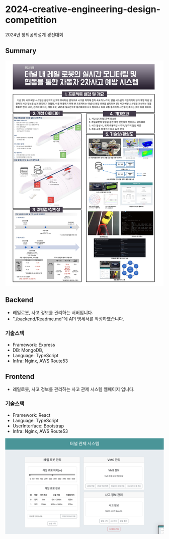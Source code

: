 # 2024-creative-engineering-design-competition

2024년 창의공학설계 경진대회

## Summary

![summation poster](./img/summation-poster.jpg)

## Backend

- 레일로봇, 사고 정보를 관리하는 서버입니다.
- "./backend/Readme.md"에 API 명세서를 작성하였습니다.

### 기술스택

- Framework: Express
- DB: MongoDB,
- Language: TypeScript
- Infra: Nginx, AWS Route53

## Frontend

- 레일로봇, 사고 정보를 관리하는 사고 관제 시스템 웹페이지 입니다.

### 기술스택

- Framework: React
- Language: TypeScript
- UserInterface: Bootstrap
- Infra: Nginx, AWS Route53

![frontend page](./img/frontend-page.png)
